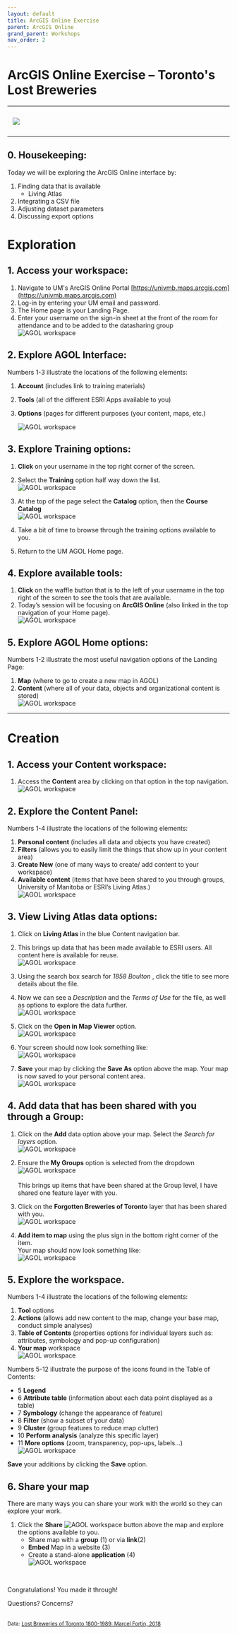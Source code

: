 ```yaml
---
layout: default
title: ArcGIS Online Exercise
parent: ArcGIS Online
grand_parent: Workshops
nav_order: 2
---
```


# ArcGIS Online Exercise – Toronto's Lost Breweries

---
<kbd><img style="border:12px solid  #fcfcfc" src="img/workshop.PNG"></kbd>


---
## 0. **Housekeeping**:  
Today we will be exploring the ArcGIS Online interface by:  
1. Finding data that is available  
    - Living Atlas  
2. Integrating a CSV file  
3. Adjusting dataset parameters 
5. Discussing export options  

# Exploration  
## 1. **Access** your workspace:  
1. Navigate to UM's ArcGIS Online Portal [https://univmb.maps.arcgis.com](https://univmb.maps.arcgis.com)  
2. Log-in by entering your UM email and password.  
3. The Home page is your Landing Page.  
4. Enter your username on the sign-in sheet at the front of the room for attendance and to be added to the datasharing group  
![AGOL workspace](img/explore/step1.PNG)<br>  
 
## 2. **Explore** AGOL Interface:  
Numbers 1-3 illustrate the locations of the following elements:  

1. **Account** (includes link to training materials)  
2. **Tools** (all of the different ESRI Apps available to you)  
3. **Options** (pages for different purposes (your content, maps, etc.)  

	![AGOL workspace](img/explore/step2.PNG)<br>  


## 3. **Explore** Training options:  
1. **Click** on your username in the top right corner of the screen.  
2. Select the **Training** option half way down the list.  
![AGOL workspace](img/explore/step3a.PNG)<br>  
   
3. At the top of the page select the **Catalog** option, then the **Course Catalog**  
![AGOL workspace](img/explore/step3b.PNG)<br>  
 
4. Take a bit of time to browse through the training options available to you.  
5. Return to the UM AGOL Home page.  

## 4. **Explore** available tools:  
1. **Click** on the waffle button that is to the left of your username in the top right of the screen to see the tools that are available.  
2. Today’s session will be focusing on **ArcGIS Online** (also linked in the top navigation of your Home page).  
![AGOL workspace](img/explore/step4a.PNG)<br>  

## 5. **Explore** AGOL Home options:  
Numbers 1-2 illustrate the most useful navigation options of the Landing Page:  

1. **Map** (where to go to create a new map in AGOL)  
2. **Content** (where all of your data, objects and organizational content is stored)  
	![AGOL workspace](img/explore/step5.PNG)<br>  
	
---


# Creation  
## 1. Access your **Content** workspace:  
1. Access the **Content** area by clicking on that option in the top navigation.  
![AGOL workspace](img/create/step1a.PNG)<br>  

## 2. **Explore** the Content Panel:  
Numbers 1-4 illustrate the locations of the following elements:  

1. **Personal content** (includes all data and objects you have created)  
2. **Filters** (allows you to easily limit the things that show up in your content area)  
3. **Create New** (one of many ways to create/ add content to your workspace)  
4. **Available content** (items that have been shared to you through groups, University of Manitoba or ESRI’s Living Atlas.)  
	![AGOL workspace](img/create/step2.PNG)<br>  
  
## 3. View **Living Atlas** data options:  
1. Click on **Living Atlas** in the blue Content navigation bar.  
2. This brings up data that has been made available to ESRI users. All content here is available for reuse.  
![AGOL workspace](img/create/step3a.PNG)<br>  
 

3. Using the search box search for _1858 Boulton_ , click the title to see more details about the file.  
   
4. Now we can see a _Description_ and the _Terms of Use_ for the file, as well as options to explore the data further.  
  ![AGOL workspace](img/create/step3b.PNG)<br>  
  
5. Click on the **Open in Map Viewer** option.  
![AGOL workspace](img/create/step3c.PNG)<br>  
 
6. Your screen should now look something like:  
![AGOL workspace](img/create/step3d.PNG)<br>  
 
7. **Save** your map by clicking the  **Save As** option above the map. Your map is now saved to your personal content area.  
![AGOL workspace](img/create/step3e.PNG)<br>  
 
## 4. **Add data** that has been shared with you through a **Group**:  

1. Click on the **Add** data option above your map. Select the _Search for layers_ option.  
![AGOL workspace](img/create/step4a.PNG)<br>  
 
2. Ensure the **My Groups** option is selected from the dropdown  
![AGOL workspace](img/create/step4b.PNG)<br>  
  This brings up items that have been shared at the Group level, I have shared one feature layer with you.  
3. Click on the **Forgotten Breweries of Toronto** layer that has been shared with you.  
![AGOL workspace](img/create/step4c.PNG)<br>  
  
  
4. **Add item to map** using the plus sign in the bottom right corner of the item.  
Your map should now look something like:  
![AGOL workspace](img/create/step4d.PNG)<br>  

   
## 5. **Explore** the workspace.  
Numbers 1-4 illustrate the locations of the following elements:  
  1. **Tool** options    
  2. **Actions** (allows add new content to the map, change your base map, conduct simple analyses)  
  3. **Table of Contents** (properties options for individual layers such as: attributes, symbology and pop-up configuration)  
  4. **Your map** workspace    
	![AGOL workspace](img/create/step5a.PNG)<br> 
	  
Numbers 5-12 illustrate the purpose of the icons found in the Table of Contents:  
- 5  **Legend**     
- 6  **Attribute table** (information about each data point displayed as a table)  
- 7  **Symbology** (change the appearance of feature)   
- 8  **Filter** (show a subset of your data)  
- 9  **Cluster** (group features to reduce map clutter)  
- 10  **Perform analysis** (analyze this specific layer)  
- 11  **More options** (zoom, transparency, pop-ups, labels…)  
	![AGOL workspace](img/create/step5b.PNG)<br>  
 

**Save** your additions by clicking the **Save** option.  

## 6. **Share** your map  
There are many ways you can share your work with the world so they can explore your work.  
1. Click the **Share**  ![AGOL workspace](img/create/step6a.PNG) button above the map and explore the options available to you.  
    - Share map with a **group** (1) or via **link**(2)  
    - **Embed** Map in a website (3)  
    - Create a stand-alone **application** (4)  
![AGOL workspace](img/create/step6b.PNG)   

<br>
 
Congratulations! You made it through!  

Questions? Concerns?  
<br>


<small> Data: [Lost Breweries of Toronto 1800-1989: Marcel Fortin, 2018](https://dataverse.scholarsportal.info/dataset.xhtml?persistentId=doi%3A10.5683%2FSP2%2FZ7K8DZ&version=&q=&fileTypeGroupFacet=&fileAccess=&fileSortField=size)</small>  

